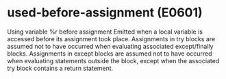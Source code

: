 # used-before-assignment (E0601)

Using variable %r before assignment Emitted when a local variable is
accessed before its assignment took place. Assignments in try blocks are
assumed not to have occurred when evaluating associated except/finally
blocks. Assignments in except blocks are assumed not to have occurred
when evaluating statements outside the block, except when the associated
try block contains a return statement.
